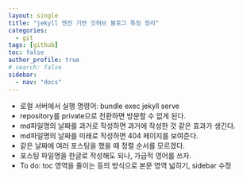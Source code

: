 ```yaml
---
layout: single
title: "jekyll 엔진 기반 깃허브 블로그 특징 정리"
categories:
  - git
tags: [github]
toc: false
author_profile: true
# search: false
sidebar:
  - nav: "docs"
---
```

- 로컬 서버에서 실행 명령어: bundle exec jekyll serve
- repository를 private으로 전환하면 방문할 수 없게 된다.
- md파일명의 날짜를 과거로 작성하면 과거에 작성한 것 같은 효과가 생긴다.
- md파일명의 날짜를 미래로 작성하면 404 페이지를 보여준다.
- 같은 날짜에 여러 포스팅을 했을 때 정렬 순서를 모르겠다.
- 포스팅 파일명을 한글로 작성해도 되나, 가급적 영어를 쓰자.
- To do: toc 영역을 줄이는 등의 방식으로 본문 영역 넓히기, sidebar 수정